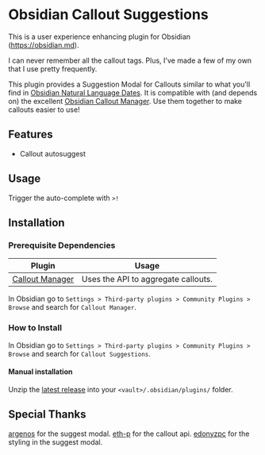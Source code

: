 # Obsidian Callout Suggestions

This is a user experience enhancing plugin for Obsidian (https://obsidian.md).

I can never remember all the callout tags. Plus, I've made a few of my own that I use pretty frequently.

This plugin provides a Suggestion Modal for Callouts similar to what you'll find in [Obsidian Natural Language Dates](https://github.com/argenos/nldates-obsidian).
It is compatible with (and depends on) the excellent [Obsidian Callout Manager](https://github.com/eth-p/obsidian-callout-manager).
Use them together to make callouts easier to use!

## Features
- Callout autosuggest

## Usage
Trigger the auto-complete with ``` >! ```

## Installation
### Prerequisite Dependencies
| Plugin  | Usage |
| ------------- | ------------- |
| [Callout Manager](https://github.com/eth-p/obsidian-callout-manager) | Uses the API to aggregate callouts.

In Obsidian go to `Settings > Third-party plugins > Community Plugins > Browse` and search for `Callout Manager`.

### How to Install
In Obsidian go to `Settings > Third-party plugins > Community Plugins > Browse` and search for `Callout Suggestions`.

#### Manual installation

Unzip the [latest release](https://github.com/cwfryer/obsidian-callout-suggestions/releases/latest) into your `<vault>/.obsidian/plugins/` folder.

## Special Thanks
[argenos](https://github.com/argenos/nldates-obsidian) for the suggest modal.
[eth-p](https://github.com/eth-p/obsidian-callout-manager) for the callout api.
[edonyzpc](https://github.com/edonyzpc/personal-assistant) for the styling in the suggest modal.
